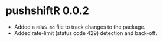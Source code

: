 # pushshiftR 0.0.2

* Added a `NEWS.md` file to track changes to the package.
* Added rate-limit (status code 429) detection and back-off.
